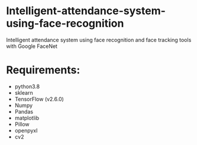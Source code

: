 # Intelligent-attendance-system-using-face-recognition
Intelligent attendance system using face recognition and face tracking tools with Google FaceNet


# Requirements:


* python3.8
* sklearn
* TensorFlow (v2.6.0)
* Numpy
* Pandas
* matplotlib
* Pillow
* openpyxl
* cv2
